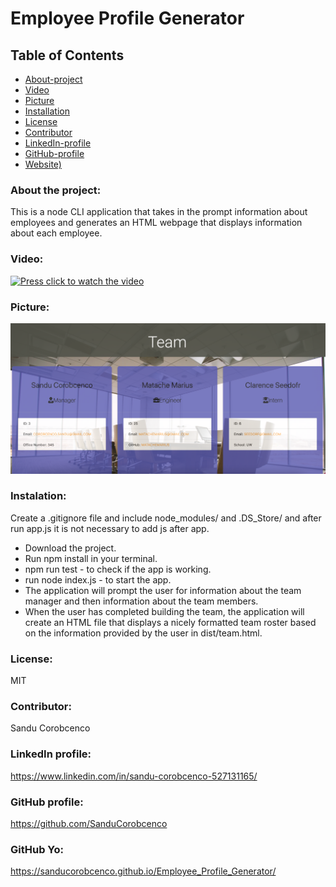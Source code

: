# Employee Profile Generator


## Table of Contents

* [About-project](#Description)
* [Video](#Video)
* [Picture](#Picture)
* [Installation](#Installation)
* [License](#License)
* [Contributor](#Contributor)
* [LinkedIn-profile](#LinkedIn-profile)
* [GitHub-profile](#GitHub-profile)
* [Website)](#Website)


   
### About the project:
This is a node CLI application that takes in the prompt information about employees and generates an HTML webpage that displays information about each employee.  

### Video:
[![Press click to watch the video](https://yt-embed.herokuapp.com/embed?v=r5GAZ3-E0n4&ab)](https://drive.google.com/file/d/1CZvzntq3RlDs6ckGZrWhzJsr-fSVkfkr/view)

### Picture:
![Picture](./img/example.png) 

### Instalation:
Create a .gitignore file and include node_modules/ and .DS_Store/ and after run app.js it is not necessary to add js after app.
* Download the project.
* Run npm install  in your terminal.
* npm run test - to check if the app is working.
* run node index.js - to start the app.
* The application will prompt the user for information about the team manager and then information about the team members.
* When the user has completed building the team, the application will create an HTML file that displays a nicely formatted team roster based on the information provided by the user in dist/team.html.

### License:
MIT

### Contributor:
Sandu Corobcenco


### LinkedIn profile:
https://www.linkedin.com/in/sandu-corobcenco-527131165/

### GitHub profile:
https://github.com/SanduCorobcenco

### GitHub Yo:
https://sanducorobcenco.github.io/Employee_Profile_Generator/
